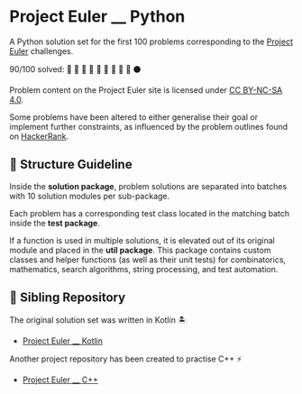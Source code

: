 # Project Euler __ Python

A Python solution set for the first 100 problems corresponding to the [Project Euler](https://projecteuler.net/archives) challenges.

90/100 solved: :snake: :snake: :snake: :snake: :snake: :snake: :snake: :snake: :snake: :black_circle:

Problem content on the Project Euler site is licensed under [CC BY-NC-SA 4.0](https://projecteuler.net/copyright).

Some problems have been altered to either generalise their goal or implement further constraints, as influenced by the 
problem outlines found on [HackerRank](https://www.hackerrank.com/contests/projecteuler/challenges).

## :open_file_folder: Structure Guideline

Inside the **solution package**, problem solutions are separated into batches with 10 solution modules per sub-package.

Each problem has a corresponding test class located in the matching batch inside the **test package**.

If a function is used in multiple solutions, it is elevated out of its original module and placed in the 
**util package**. This package contains custom classes and helper functions (as well as their unit tests) for 
combinatorics, mathematics, search algorithms, string processing, and test automation.

## :handshake: Sibling Repository

The original solution set was written in Kotlin :desert_island:
- [Project Euler __ Kotlin](https://github.com/bog-walk/project-euler-kotlin)

Another project repository has been created to practise C++ :zap:
- [Project Euler __ C++](https://github.com/bog-walk/project-euler-cpp)